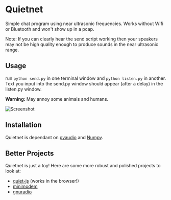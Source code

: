 # Quietnet

Simple chat program using near ultrasonic frequencies. Works without Wifi or Bluetooth and won't show up in a pcap.

Note: If you can clearly hear the send script working then your speakers may not be high quality enough to produce sounds in the near ultrasonic range.

## Usage

run `python send.py` in one terminal window and `python listen.py` in another. Text you input into the send.py window should appear (after a delay) in the listen.py window.

**Warning:** May annoy some animals and humans.

![Screenshot](https://raw.github.com/Katee/quietnet/master/screenshot.png)

## Installation

Quietnet is dependant on [pyaudio](http://people.csail.mit.edu/hubert/pyaudio/) and [Numpy](http://www.numpy.org/).

## Better Projects

Quietnet is just a toy! Here are some more robust and polished projects to look at:
* [quiet-js](https://quiet.github.io/quiet-js/) (works in the browser!)
* [minimodem](http://www.whence.com/minimodem/)
* [gnuradio](http://gnuradio.org/)
